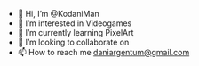 - 👋 Hi, I’m @KodaniMan
- 👀 I’m interested in Videogames
- 🌱 I’m currently learning PixelArt
- 💞️ I’m looking to collaborate on 
- 📫 How to reach me daniargentum@gmail.com

<!---
KodaniMan/KodaniMan is a ✨ special ✨ repository because its `README.md` (this file) appears on your GitHub profile.
You can click the Preview link to take a look at your changes.
--->
